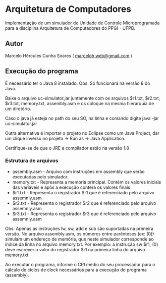 # Arquitetura de Computadores
Implementação de um simulador de Unidade de Controle Microprogramada para a disciplina Arquitetura de Computadores do PPGI - UFPB.

## Autor
Marcelo Hércules Cunha Soares ( <marceloh.web@gmail.com>  )

## Execução do programa

É necessário ter o Java 8 instalado. Obs. Só funcionará na versão 8 do Java.

Baixe o arquivo uc-simulator.jar juntamente com os arquivos $r1.txt, $r2.txt, $r3.txt, memory.txt, assembly.asm e os coloque na mesma hierarquia de um diretório.

Caso o java já esteja no path do seu SO, na linha e comando digite java -jar uc-simulator.jar

Outra alternativa é importar o projeto no Eclipse como um Java Project, dar um clique inverso no projeto -> Run as -> Java Application. 

Certifique-se de que o JRE e compilador estão na versão 1.8

### Estrutura de arquivos

* assembly.asm - Arquivo com instruções em assembly que serão executadas pelo simulador. 
* memory.txt - Representa a memória principal. Contém os valores iniciais das variáveis e após a execução conterá os valores finais
* $r1.txt - Representa o registrador $r1 que é referenciado pelo arquivo assemnly.asm
* $r2.txt - Representa o registrador $r2 que é referenciado pelo arquivo assemnly.asm
* $r3.txt - Representa o registrador $r3 que é referenciado pelo arquivo assemnly.asm

Obs. Apenas as instruções lw, sw, add e sub são suportadas na primeira versão. No arquivo assembly.asm, os números entre parênteses (ex: (0)) simulam um endereço de memória, que neste simulador corresponde ao índice da linha no arquivo memory.txt. Por exemplo: a instrução sw $r1, (0) deve escrever o valor do registrador $r1 na primeira linha do arquivo memory.txt

Ao executar o programa, informe o CPI médio do seu processador para o cálculo de ciclos de clock necessários para a execução do programa (assembly).